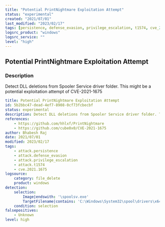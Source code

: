 ```yaml
---
title: "Potential PrintNightmare Exploitation Attempt"
status: "experimental"
created: "2021/07/01"
last_modified: "2023/02/17"
tags: [persistence, defense_evasion, privilege_escalation, t1574, cve_2021_1675, detection_rule]
logsrc_product: "windows"
logsrc_service: ""
level: "high"
---
```


## Potential PrintNightmare Exploitation Attempt

### Description

Detect DLL deletions from Spooler Service driver folder. This might be a potential exploitation attempt of CVE-2021-1675

```yml
title: Potential PrintNightmare Exploitation Attempt
id: 5b2bbc47-dead-4ef7-8908-0cf73fcbecbf
status: experimental
description: Detect DLL deletions from Spooler Service driver folder. This might be a potential exploitation attempt of CVE-2021-1675
references:
    - https://github.com/hhlxf/PrintNightmare
    - https://github.com/cube0x0/CVE-2021-1675
author: Bhabesh Raj
date: 2021/07/01
modified: 2023/02/17
tags:
    - attack.persistence
    - attack.defense_evasion
    - attack.privilege_escalation
    - attack.t1574
    - cve.2021.1675
logsource:
    category: file_delete
    product: windows
detection:
    selection:
        Image|endswith: '\spoolsv.exe'
        TargetFilename|contains: 'C:\Windows\System32\spool\drivers\x64\3\'
    condition: selection
falsepositives:
    - Unknown
level: high

```
